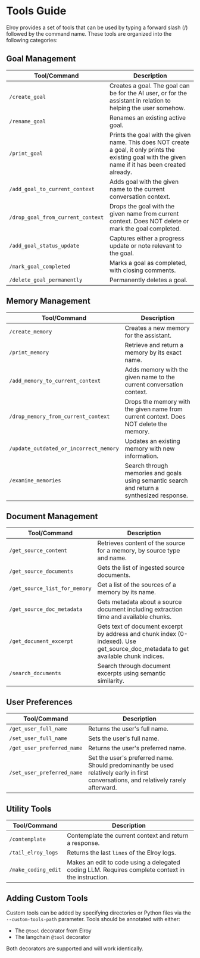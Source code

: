 # Tools Guide

Elroy provides a set of tools that can be used by typing a forward slash (/) followed by the command name. These tools are organized into the following categories:

## Goal Management

| Tool/Command | Description |
|-------------|-------------|
| `/create_goal` | Creates a goal. The goal can be for the AI user, or for the assistant in relation to helping the user somehow. |
| `/rename_goal` | Renames an existing active goal. |
| `/print_goal` | Prints the goal with the given name. This does NOT create a goal, it only prints the existing goal with the given name if it has been created already. |
| `/add_goal_to_current_context` | Adds goal with the given name to the current conversation context. |
| `/drop_goal_from_current_context` | Drops the goal with the given name from current context. Does NOT delete or mark the goal completed. |
| `/add_goal_status_update` | Captures either a progress update or note relevant to the goal. |
| `/mark_goal_completed` | Marks a goal as completed, with closing comments. |
| `/delete_goal_permanently` | Permanently deletes a goal. |

## Memory Management

| Tool/Command | Description |
|-------------|-------------|
| `/create_memory` | Creates a new memory for the assistant. |
| `/print_memory` | Retrieve and return a memory by its exact name. |
| `/add_memory_to_current_context` | Adds memory with the given name to the current conversation context. |
| `/drop_memory_from_current_context` | Drops the memory with the given name from current context. Does NOT delete the memory. |
| `/update_outdated_or_incorrect_memory` | Updates an existing memory with new information. |
| `/examine_memories` | Search through memories and goals using semantic search and return a synthesized response. |

## Document Management

| Tool/Command | Description |
|-------------|-------------|
| `/get_source_content` | Retrieves content of the source for a memory, by source type and name. |
| `/get_source_documents` | Gets the list of ingested source documents. |
| `/get_source_list_for_memory` | Get a list of the sources of a memory by its name. |
| `/get_source_doc_metadata` | Gets metadata about a source document including extraction time and available chunks. |
| `/get_document_excerpt` | Gets text of document excerpt by address and chunk index (0-indexed). Use get_source_doc_metadata to get available chunk indices. |
| `/search_documents` | Search through document excerpts using semantic similarity. |

## User Preferences

| Tool/Command | Description |
|-------------|-------------|
| `/get_user_full_name` | Returns the user's full name. |
| `/set_user_full_name` | Sets the user's full name. |
| `/get_user_preferred_name` | Returns the user's preferred name. |
| `/set_user_preferred_name` | Set the user's preferred name. Should predominantly be used relatively early in first conversations, and relatively rarely afterward. |

## Utility Tools

| Tool/Command | Description |
|-------------|-------------|
| `/contemplate` | Contemplate the current context and return a response. |
| `/tail_elroy_logs` | Returns the last `lines` of the Elroy logs. |
| `/make_coding_edit` | Makes an edit to code using a delegated coding LLM. Requires complete context in the instruction. |

## Adding Custom Tools

Custom tools can be added by specifying directories or Python files via the `--custom-tools-path` parameter. Tools should be annotated with either:
- The `@tool` decorator from Elroy
- The langchain `@tool` decorator

Both decorators are supported and will work identically.
